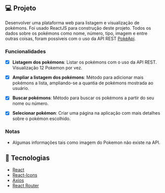 ## 💻 Projeto

Desenvolver uma plataforma web para listagem e visualização de pokémons. Foi usado ReactJS para construção deste projeto. Todos os dados sobre os pokémons como nome, número, tipo, imagem e entre outras coisas, foram possíveis com o uso da API REST [PokéApi](https://pokeapi.co/).


### Funcionalidades

- [x] **Listagem dos pokémons**: Listar os pokémons com o uso da API REST. Visualização 12 Pokemon por vez.

- [x] **Ampliar a listagem dos pokémons**: Método para adicionar mais pokémons a lista, ampliando-se a quantia de pokémons mostrada ao usuário.

- [x] **Buscar pokémons**: Método para buscar os pokémons a partir do seu nome ou número.

- [x] **Selecionar pokémon**: Criar uma página na aplicação com mais detalhes sobre o pokémon escolhido.


### Notas

- Algumas informações tais como imagem do Pokemon não existe na API.



## :rocket: Tecnologias

-  [React](https://pt-br.reactjs.org/)
-  [React-Icons](https://react-icons.netlify.com/)
-  [Axios](https://github.com/axios/axios)
-  [React Router](https://reactrouter.com/web/guides/quick-start)
